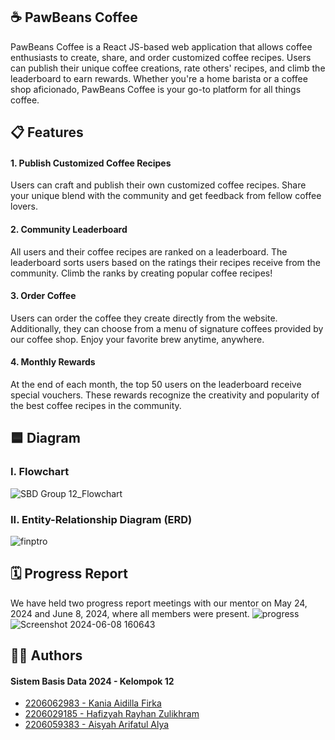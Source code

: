 ## ☕ PawBeans Coffee
PawBeans Coffee is a React JS-based web application that allows coffee enthusiasts to create, share, and order customized coffee recipes. Users can publish their unique coffee creations, rate others' recipes, and climb the leaderboard to earn rewards. Whether you're a home barista or a coffee shop aficionado, PawBeans Coffee is your go-to platform for all things coffee.

## 📋 Features

#### 1. Publish Customized Coffee Recipes
Users can craft and publish their own customized coffee recipes. Share your unique blend with the community and get feedback from fellow coffee lovers.

#### 2. Community Leaderboard
All users and their coffee recipes are ranked on a leaderboard. The leaderboard sorts users based on the ratings their recipes receive from the community. Climb the ranks by creating popular coffee recipes!

#### 3. Order Coffee
Users can order the coffee they create directly from the website. Additionally, they can choose from a menu of signature coffees provided by our coffee shop. Enjoy your favorite brew anytime, anywhere.

#### 4. Monthly Rewards
At the end of each month, the top 50 users on the leaderboard receive special vouchers. These rewards recognize the creativity and popularity of the best coffee recipes in the community.

## 🟦 Diagram
### I. Flowchart
![SBD Group 12_Flowchart](https://github.com/SistemBasisData2024/Pawbeans-Coffee/assets/100142515/54fd0f15-54ad-4e51-b338-2fe6ffc711a2)

### II. Entity-Relationship Diagram (ERD)
![finptro](https://github.com/SistemBasisData2024/Pawbeans-Coffee/assets/144354346/1126e352-54dc-44a9-b114-eb0bc581558c)

## 🗓️ Progress Report
We have held two progress report meetings with our mentor on May 24, 2024 and June 8, 2024, where all members were present.
![progress](https://github.com/SistemBasisData2024/Pawbeans-Coffee/assets/144354346/acac0af0-3739-4651-9606-5f276d2a747f)
![Screenshot 2024-06-08 160643](https://github.com/SistemBasisData2024/Pawbeans-Coffee/assets/144354346/697c4b42-a01e-46a8-a657-a97ee66e1331)

## 🧑‍💻 Authors
#### Sistem Basis Data 2024 - Kelompok 12
- [2206062983 - Kania Aidilla Firka](https://github.com/kaniafirka)
- [2206029185 - Hafizyah Rayhan Zulikhram](https://github.com/HafizyahRayhan)
- [2206059383 - Aisyah Arifatul Alya](https://github.com/arifatalya)
